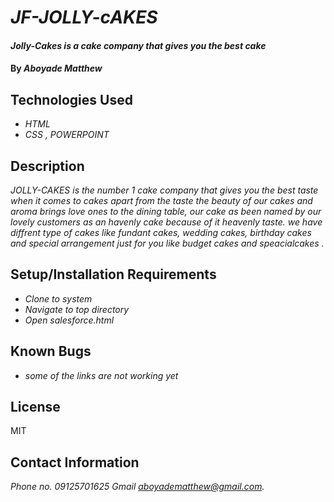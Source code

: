 # _JF-JOLLY-cAKES_

#### _Jolly-Cakes is a cake company that gives you the best cake_

#### By _**Aboyade Matthew**_

## Technologies Used

* _HTML_
* _CSS ,_ _POWERPOINT_


## Description

_JOLLY-CAKES is the number 1 cake company that gives you the best taste when it comes to cakes apart from the taste the beauty of our cakes and aroma brings love ones to the dining table, our cake as been named by our lovely customers as an havenly cake because of it heavenly taste. we have diffrent type of cakes like fundant cakes, wedding cakes, birthday cakes and special arrangement just for you like budget cakes and speacialcakes ._

## Setup/Installation Requirements

* _Clone to system_
* _Navigate to top directory_
* _Open salesforce.html_

## Known Bugs

* _some of the links are not working yet_

## License
MIT

## Contact Information
_Phone no. 09125701625_  _Gmail aboyadematthew@gmail.com._